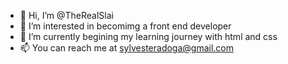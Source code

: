 - 👋 Hi, I’m @TheRealSlai
- 👀 I’m interested in becomimg a front end developer
- 🌱 I’m currently begining my learning journey with html and css
- 📫 You can reach me at sylvesteradoga@gmail.com
<!---
TheRealSlai/TheRealSlai is a ✨ special ✨ repository because its `README.md` (this file) appears on your GitHub profile.
You can click the Preview link to take a look at your changes.
--->
